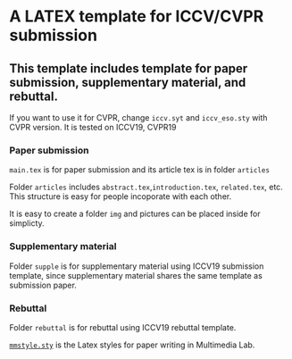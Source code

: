 
# A LATEX template for ICCV/CVPR submission 
## This template includes template for paper submission, supplementary material, and rebuttal. 
If you want to use it for CVPR, change ``iccv.syt`` and ``iccv_eso.sty`` with CVPR version. It is tested on ICCV19, CVPR19

### Paper submission
``main.tex`` is for paper submission and its article tex is in folder ``articles`` 

Folder ``articles`` includes ``abstract.tex``,``introduction.tex``, ``related.tex``, etc. This structure is easy for people incoporate with each other.

It is easy to create a folder ``img`` and pictures can be placed inside for simplicty.

### Supplementary material
Folder ``supple`` is for supplementary material using ICCV19 submission template, since supplementary material shares the same template as submission paper.

### Rebuttal
Folder ``rebuttal`` is for rebuttal using  ICCV19 rebuttal template.

[``mmstyle.sty``](https://github.com/open-mmlab/mmstyles) is the Latex styles for paper writing in Multimedia Lab.

